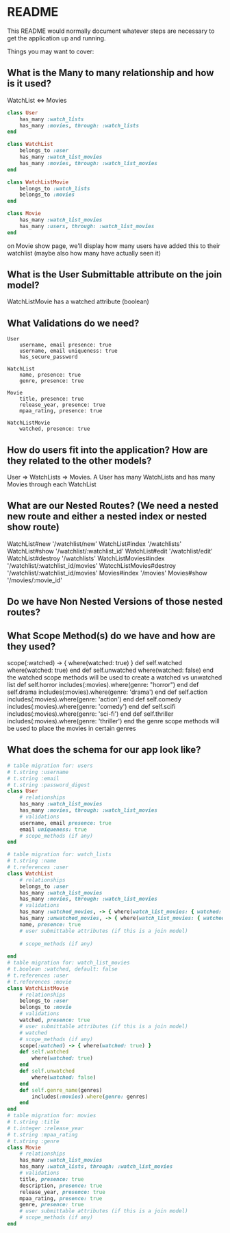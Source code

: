 # README

This README would normally document whatever steps are necessary to get the
application up and running.

Things you may want to cover:

## What is the Many to many relationship and how is it used?
WatchList <=> Movies
```rb
class User
	has_many :watch_lists
	has_many :movies, through: :watch_lists
end 

class WatchList
	belongs_to :user
    has_many :watch_list_movies
    has_many :movies, through: :watch_list_movies    
end

class WatchListMovie
    belongs_to :watch_lists
    belongs_to :movies
end

class Movie 
	has_many :watch_list_movies
	has_many :users, through: :watch_list_movies
end
```
on Movie show page, we'll display how many users have added this to their watchlist (maybe also how many have actually seen it)
## What is the User Submittable attribute on the join model?
WatchListMovie has a watched attribute (boolean)
## What Validations do we need?
```
User 
	username, email presence: true
	username, email uniqueness: true
	has_secure_password

WatchList
    name, presence: true
    genre, presence: true

Movie
	title, presence: true
	release_year, presence: true
	mpaa_rating, presence: true

WatchListMovie
	watched, presence: true

```
## How do users fit into the application? How are they related to the other models?
User => WatchLists => Movies. A User has many WatchLists and has many Movies through each WatchList
## What are our Nested Routes? (We need a nested new route and either a nested index or nested show route)
WatchList#new '/watchlist/new'
WatchList#index '/watchlists'
WatchList#show '/watchlist/:watchlist_id'
WatchList#edit '/watchlist/edit'
WatchList#destroy '/watchlists'
WatchListMovies#index '/watchlist/:watchlist_id/movies'
WatcchListMovies#destroy '/watchlist/:watchlist_id/movies'
Movies#index '/movies'
Movies#show '/movies/:movie_id'

## Do we have Non Nested Versions of those nested routes?
## What Scope Method(s) do we have and how are they used?
scope(:watched) -> { where(watched: true) }
	def self.watched 
		where(watched: true)
	end
	def self.unwatched 
		where(watched: false) 
    end
the watched scope methods will be used to create a watched vs unwatched list
    def self.horror
        includes(:movies).where(genre: "horror")
    end
    def self.drama
        includes(:movies).where(genre: 'drama')
    end
    def self.action
        includes(:movies).where(genre: 'action')
    end
    def self.comedy
        includes(:movies).where(genre: 'comedy')
    end
    def self.scifi
        includes(:movies).where(genre: 'sci-fi')
    end
    def self.thriller
        includes(:movies).where(genre: 'thriller')
    end
    the genre scope methods will be used to place the movies in certain genres

## What does the schema for our app look like?
```rb
# table migration for: users 
# t.string :username
# t.string :email
# t.string :password_digest
class User
	# relationships
	has_many :watch_list_movies
	has_many :movies, through: :watch_list_movies
	# validations 
	username, email presence: true
	email uniqueness: true
	# scope_methods (if any)
end 

# table migration for: watch_lists
# t.string :name
# t.references :user
class WatchList
	# relationships
	belongs_to :user
    has_many :watch_list_movies
    has_many :movies, through: :watch_list_movies
    # validations
    has_many :watched_movies, -> { where(watch_list_movies: { watched: true }) }, through: :watch_list_movies, source: :movie
	has_many :unwatched_movies, -> { where(watch_list_movies: { watched: false}), through: :watch_list_movies, source: :movie 
	name, presence: true
	# user submittable attributes (if this is a join model)
	
	# scope_methods (if any)
	
end 
# table migration for: watch_list_movies 
# t.boolean :watched, default: false
# t.references :user
# t.references :movie
class WatchListMovie
	# relationships
	belongs_to :user
	belongs_to :movie
	# validations 
	watched, presence: true
	# user submittable attributes (if this is a join model)
	# watched
	# scope_methods (if any)
	scope(:watched) -> { where(watched: true) }
	def self.watched 
		where(watched: true)
	end
	def self.unwatched 
		where(watched: false) 
    end
    def self.genre_name(genres)
        includes(:movies).where(genre: genres)
    end
end 
# table migration for: movies 
# t.string :title
# t.integer :release_year
# t.string :mpaa_rating
# t.string :genre
class Movie 
	# relationships
	has_many :watch_list_movies
	has_many :watch_lists, through: :watch_list_movies
	# validations 
	title, presence: true
	description, presence: true
	release_year, presence: true
    mpaa_rating, presence: true
    genre, presence: true
	# user submittable attributes (if this is a join model)
	# scope_methods (if any)
end